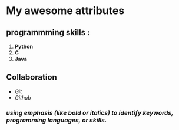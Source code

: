 # My awesome attributes
## programmming skills :

1. **Python**
2. **C**
3. **Java**

## Collaboration

- _Git_
- _Github_

### _using emphasis (like **bold** or italics) to identify keywords, programming languages, or skills._ 
